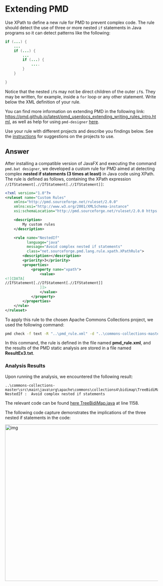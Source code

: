 # Extending PMD

Use XPath to define a new rule for PMD to prevent complex code. The rule should detect the use of three or more nested `if` statements in Java programs so it can detect patterns like the following:

```Java
if (...) {
    ...
    if (...) {
        ...
        if (...) {
            ....
        }
    }

}
```
Notice that the nested `if`s may not be direct children of the outer `if`s. They may be written, for example, inside a `for` loop or any other statement.
Write below the XML definition of your rule.

You can find more information on extending PMD in the following link: https://pmd.github.io/latest/pmd_userdocs_extending_writing_rules_intro.html, as well as help for using `pmd-designer` [here](./designer-help.md).

Use your rule with different projects and describe you findings below. See the [instructions](../sujet.md) for suggestions on the projects to use.

## Answer

After installing a compatible version of JavaFX and executing the command 
```pmd.bat designer```, we developed a custom rule for PMD aimed at detecting complex **nested if statements (3 times at least)** in Java code using XPath. The rule is defined as follows, containing the XPath expression ```//IfStatement[.//IfStatement[.//IfStatement]]```:

```xml
<?xml version="1.0"?>
<ruleset name="Custom Rules"
    xmlns="http://pmd.sourceforge.net/ruleset/2.0.0"
    xmlns:xsi="http://www.w3.org/2001/XMLSchema-instance"
    xsi:schemaLocation="http://pmd.sourceforge.net/ruleset/2.0.0 https://pmd.sourceforge.io/ruleset_2_0_0.xsd">

    <description>
        My custom rules
    </description>

    <rule name="NestedIf" 
          language="java"
          message="Avoid complex nested if statements" 
          class="net.sourceforge.pmd.lang.rule.xpath.XPathRule">
        <description></description>
        <priority>3</priority>
        <properties>
            <property name="xpath">
                <value>
<![CDATA[
//IfStatement[.//IfStatement[.//IfStatement]]
                ]]>
                </value>
            </property>
        </properties>
    </rule>
</ruleset>
```

To apply this rule to the chosen Apache Commons Collections project, we used the following command:
```bash
pmd check -f text -R "..\pmd_rule.xml" -d "..\commons-collections-master" -r "..\ResultEx3.txt"
```
In this command, the rule is defined in the file named **pmd_rule.xml**, and the results of the PMD static analysis are stored in a file named **ResultEx3.txt**.

### Analysis Results
Upon running the analysis, we encountered the following result:
```
..\commons-collections-master\src\main\java\org\apache\commons\collections4\bidimap\TreeBidiMap.java:1158:	NestedIf :	Avoid complex nested if statements
```
The relevant code can be found [here TreeBidiMap.java](https://github.com/apache/commons-collections/blob/master/src/main/java/org/apache/commons/collections4/bidimap/TreeBidiMap.java) at line 1158.

The following code capture demonstrates the implications of the three nested if statements in the code:

<img width="514" alt="img" src="https://github.com/user-attachments/assets/3a6f6581-42a8-4c18-9e39-2085a7d8652b">
